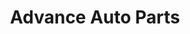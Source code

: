 ---
title: "Advance Auto Parts"
url: /syracuse/advance-auto-parts-south-salina-street/
shop: Autoteile
---